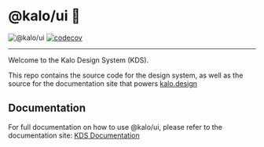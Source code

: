 # @kalo/ui 🍃

![@kalo/ui](https://img.shields.io/npm/v/@kalo/ui.svg) [![codecov](https://codecov.io/gh/kalohq/ui/branch/master/graph/badge.svg?token=UMKMabKV8s)](https://codecov.io/gh/kalohq/ui)

---

Welcome to the Kalo Design System (KDS).

This repo contains the source code for the design system, as well as the source for the documentation site that powers [kalo.design](http://kalo.design)


## Documentation
For full documentation on how to use @kalo/ui, please refer to the documentation site: [KDS Documentation](http://kalo.design)
